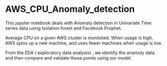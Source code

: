 # AWS_CPU_Anomaly_detection

This jupyter notebook deals with Anomaly detection in Univariate Time series data using Isolation forest and Facebook Prophet.

Average CPU on a given AWS cluster is monitoted. When usage is high, AWS spins up a new machine, and uses fewer machines when usage is low.

From the EDA ( exploratory data analysis) , we identify the anamoly data and then compare and validate those points using our model.
